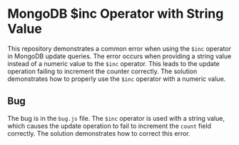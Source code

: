 # MongoDB $inc Operator with String Value
This repository demonstrates a common error when using the `$inc` operator in MongoDB update queries.  The error occurs when providing a string value instead of a numeric value to the `$inc` operator. This leads to the update operation failing to increment the counter correctly.  The solution demonstrates how to properly use the `$inc` operator with a numeric value.

## Bug
The bug is in the `bug.js` file. The `$inc` operator is used with a string value, which causes the update operation to fail to increment the `count` field correctly.  The solution demonstrates how to correct this error. 